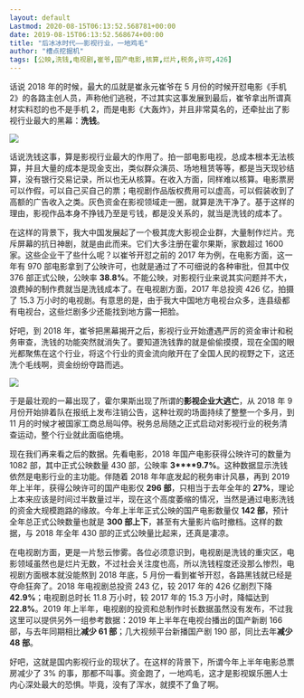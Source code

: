 ```yaml
---
layout: default
Lastmod: 2020-08-15T06:13:52.568781+00:00
date: 2019-08-15T06:13:52.568674+00:00
title: "后冰冰时代——影视行业，一地鸡毛"
author: "槽点挖掘机"
tags: [公映,洗钱,电视剧,崔爷,国产电影,核算,烂片,税务,许可,426]
---
```


话说 2018 年的时候，最大的瓜就是崔永元崔爷在 5 月份的时候开怼电影《手机 2》的各路主创人员，声称他们逃税，不过其实这事发展到最后，崔爷拿出所谓真材实料怼的也不是手机 2，而是电影《大轰炸》，并且非常莫名的，还牵扯出了影视行业最大的黑幕：**洗钱**。

![](https://images.weserv.nl/?url=https%3A//ressrc.com/wp-content/uploads/2019/07/20190725132712.jpg)

话说洗钱这事，算是影视行业最大的作用了。拍一部电影电视，总成本根本无法核算，并且大量的成本是现金支出，类似群众演员、场地租赁等等，都是当天现钞结算，没有银行交易记录，所以也无从核算。在收入方面，同样难以核算。电影票房可以作假，可以自己买自己的票；电视剧作品版权费用可以虚高，可以假装收到了高额的广告收入之类。灰色资金在影视领域走一圈，就算是洗干净了。基于这样的理由，影视作品本身不挣钱乃至是亏钱，都是没关系的，就当是洗钱的成本了。

在这样的背景下，我大中国发展起了一个极其庞大影视企业群，大量制作烂片。充斥屏幕的抗日神剧，就是由此而来。它们大多注册在霍尔果斯，家数超过 1600 家。这些企业干了些什么呢？以崔爷开怼之前的 2017 年为例，在电影方面，这一年有 970 部电影拿到了公映许可，也就是通过了不可细说的各种审批，但其中仅 376 部正式公映，公映率 **38.8%**。不能公映，对影视行业来说其实问题并不大，浪费掉的制作费就当是洗钱成本了。在电视剧方面，2017 年总投资 426 亿，拍摄了 15.3 万小时的电视剧。有意思的是，由于我大中国地方电视台众多，连县级都有电视台，这些烂剧多少还能找到地方露一把脸。

好吧，到 2018 年，崔爷把黑幕揭开之后，影视行业开始遭遇严厉的资金审计和税务审查，洗钱的功能突然就消失了。要知道洗钱靠的就是偷偷摸摸，现在全国的眼光都聚焦在这个行业，将这个行业的资金流向敞开在了全国人民的视野之下，这还洗个毛线啊，资金纷纷夺路而逃。

![](https://images.weserv.nl/?url=https%3A//ressrc.com/wp-content/uploads/2019/07/20190725132622.jpg)

于是最壮观的一幕出现了，霍尔果斯出现了所谓的**影视企业大逃亡**，从 2018 年 9 月份开始排着队在报纸上发布注销公告，这种壮观的场面持续了整整一个多月，到 11 月的时候才被国家工商总局叫停。税务总局随之正式启动对影视行业的税务清查运动，整个行业就此面临绝境。

现在我们再来看之后的数据。先看电影，2018 年国产电影获得公映许可的数量为 1082 部，其中正式公映数量 430 部，公映率 **3****9.7%**。这种数据显示洗钱依然是电影行业的主功能。伴随着 2018 年年底发起的税务审计风暴，再到 2019 年上半年，获得公映许可的国产电影仅 **296 部**，只相当于去年全年的 **27%**，理论上本来应该是时间过半数量过半，现在这个高度萎缩的情况，当然是通过电影洗钱的资金大规模跑路的缘故。今年上半年正式公映的国产电影数量仅 **142 部**，预计全年总正式公映数量也就是 **300 部上下**，甚至有大量影片临时撤档。这样的数据，与 2018 年全年 430 部的正式公映量比起来，还真是凄凉。

在电视剧方面，更是一片愁云惨雾。各位必须意识到，电视剧是洗钱的重灾区，电影领域虽然也是烂片无数，不过社会关注度也高，所以洗钱程度还没那么惨烈，电视剧方面根本就没能熬到 2018 年底，5 月份一看到崔爷开怼，各路黑钱就已经是夺命狂奔了。2018 年电视剧总投资 243 亿，较 2017 年的 426 亿剧烈下降 **42.9%**；电视剧总时长 11.8 万小时，较 2017 年的 15.3 万小时，降幅达到 **22.8%**。2019 年上半年，电视剧的投资和总制作时长数据虽然没有发布，不过我这里可以提供另外一组参考数据：2019 年上半年在电视台播出的国产新剧 166 部，与去年同期相比**减少 61 部**；几大视频平台新播国产剧 190 部，同比去年**减少 48 部**。

好吧，这就是国内影视行业的现状了。在这样的背景下，所谓今年上半年电影总票房减少了 3% 的事，那都不叫事。资金跑了，一地鸡毛，这才是影视娱乐圈人士内心深处最大的恐惧。毕竟，没有了浑水，就摸不了鱼了啊。
